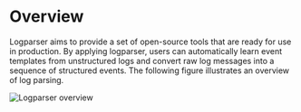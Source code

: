 Overview
========
Logparser aims to provide a set of open-source tools that are ready for use in production. By applying logparser, users can automatically learn event templates from unstructured logs and convert raw log messages into a sequence of structured events. The following figure illustrates an overview of log parsing. 

![Logparser overview](../img/overview.png)



